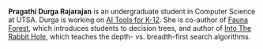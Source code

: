 **Pragathi Durga Rajarajan** is an undergraduate student in Computer
  Science at UTSA. Durga is working on [AI Tools for
  K-12](/projects/ai-tools-for-k12). She is co-author of [Fauna
  Forest](https://engaging-computing.github.io/FaunaForest/), which
  introduces students to decision trees, and author of [Into The
  Rabbit Hole](https://pdr24.github.io/IntoTheRabbitHole/), which
  teaches the depth- vs. breadth-first search algorithms.



